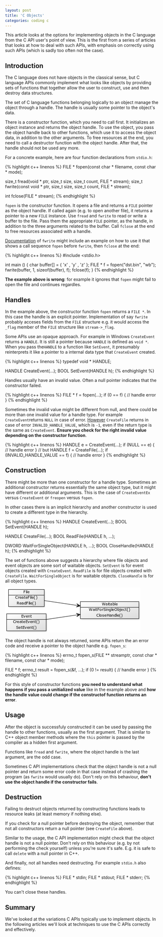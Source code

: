 ```yaml
---
layout: post
title: 'C Objects'
categories: coding c
---
```


This article looks at the options for implementing objects in the C language
from the C API user's point of view. This is the first from a series of
articles that looks at how to deal with such APIs, with emphasis on correctly
using such APIs (which is sadly too often not the case).


## Introduction

The C language does not have objects in the classical sense, but C language
APIs commonly implement what looks like objects by providing sets of functions
that together allow the user to construct, use and then destroy data
structures.

The set of C language functions belonging logically to an object manage the
object through a handle. The handle is usually some pointer to the object's
data.

There is a constructor function, which you need to call first. It initializes
an object instance and returns the object handle. To use the object, you pass
the object handle back to other functions, which use it to access the object
data, in addition to the other arguments. To free resources at the end, you
need to call a destructor function with the object handle. After that, the
handle should not be used any more.

For a concrete example, here are four function declarations from `stdio.h`:

{% highlight c++ linenos %}
FILE * fopen(const char * filename, const char * mode);

size_t fread(void * ptr, size_t size, size_t count, FILE * stream);
size_t fwrite(const void * ptr, size_t size, size_t count, FILE * stream);

int fclose(FILE * stream);
{% endhighlight %}

`fopen` is the constructor function. It opens a file and returns a `FILE`
pointer as the object handle. If called again (e.g. to open another file), it
returns a pointer to a new `FILE` instance. Use `fread` and `fwrite` to read or
write a buffer to the file. Pass them the appropriate `FILE` pointer, as the
handle, in addition to the three arguments related to the buffer. Call `fclose`
at the end to free resources associated with a handle.

[Documentation][fwrite-doc] of `fwrite` might include an example on how to use
it that shows a call sequence `fopen` before `fwrite`, then `fclose` at the
end:

{% highlight c++ linenos %}
#include <stdio.h>

int main ()
{
  char buffer[] = { 'x' , 'y' , 'z' };
  FILE * f = fopen("dst.bin", "wb");
  fwrite(buffer, 1, sizeof(buffer), f);
  fclose(f);
}
{% endhighlight %}

**The example above is wrong**: for example it ignores that `fopen` might fail
to open the file and continues regardles.


## Handles

In the example above, the constructor function `fopen` returns a `FILE *`.  In
this case the handle is an explicit pointer. Implementation of say `fwrite`
probably acceses fields from the `FILE` structure e.g. it would access the
`_flag` member of the `FILE` structure like `stream->_flag`.

Some APIs use an opaque approach. For example in Windows `CreateEvent` returns
a `HANDLE`. It is still a pointer because `HANDLE` is defined as `void *`.
When you pass the`HANDLE` to a function like `SetEvent`, it presumably
reinterprets it like a pointer to a internal data type that `CreateEvent`
created.

{% highlight c++ linenos %}
typedef void * HANDLE;

HANDLE CreateEvent(...);
BOOL SetEvent(HANDLE h);
{% endhighlight %}

Handles usually have an invalid value. Often a null pointer indicates that the
constructor failed.

{% highlight c++ linenos %}
FILE * f = fopen(...);
if (0 == f)
{
  // handle error
}
{% endhighlight %}

Sometimes the invalid value might be different from null, and there could be
more than one invalid value for a handle type. For example `CreateEvent`returns
`NULL` in case of error. [However][why-win-handle] `CreateFile` returns in case
of error `INVALID_HANDLE_VALUE`, which is `-1`, even if the return type is the
same as `CreateEvent`. **Ensure you check for the right invalid value depending
on the constructor function**.

{% highlight c++ linenos %}
HANDLE e = CreateEvent(...);
if (NULL == e)
{
  // handle error
}
// but
HANDLE f = CreateFile(...);
if (INVALID_HANDLE_VALUE == f)
{
  // handle error
}
{% endhighlight %}


## Construction

There might be more than one constructor for a handle type. Sometimes an
additional constructor returns essentially the same object type, but it might
have different or additional arguments. This is the case of `CreateEventEx`
versus `CreateEvent` or `freopen` versus `fopen`.

In other cases there is an implicit hierarchy and another constructor is used
to create a different type in the hierarchy.

{% highlight c++ linenos %}
HANDLE CreateEvent(...);
BOOL SetEvent(HANDLE h);

HANDLE CreateFile(...);
BOOL ReadFile(HANDLE h, ...);

DWORD WaitForSingleObject(HANDLE h, ...);
BOOL CloseHandle(HANDLE h);
{% endhighlight %}

The set of functions above suggests a hierarchy where file objects and event
objects are some sort of waitable objects. `SetEvent` is for event objects
created with `CreateEvent`. `ReadFile` is for file objects created with
`CreateFile`. `WaitForSingleObject` is for waitable objects. `CloseHandle` is
for all object types.

![Hierarchy diagram](/assets/2015-03-06-c-api-objects/waitable.png)

The object handle is not always returned, some APIs return the an error code
and receive a pointer to the object handle e.g. `fopen_s`:

{% highlight c++ linenos %}
errno_t fopen_s(FILE ** streamptr, const char * filename, const char * mode);

FILE * f;
errno_t result = fopen_s(&f, ...);
if (0 != result)
{
  // handle error
}
{% endhighlight %}

For this style of constructor functions **you need to understand what happens
if you pass a unitialized value** like in the example above and **how the
handle value could change if the constructof function returns an error**.

## Usage

After the object is successfuly constructed it can be used by passing the
handle to other functions, usually as the first argument. That is similar to
C++ object member methods where the `this` pointer is passed by the compiler as
a hidden first argument.

Functions like `fread` and `fwrite`, where the object handle is the last
argument, are the odd case.

Sometimes C API implementations check that the object handle is not a null
pointer and return some error code in that case instead of crashing the program
(as `fwrite` would usually do). Don't rely on this behaviour, **don't use the
object handle if the constructor fails**.


## Destruction

Failing to destruct objects returned by constructing functions leads to
resource leaks (at least memory if nothing else).

If you check for a null pointer before destroying the object, remember that not
all constructors return a null pointer (see `CreateFile` above).

Similar to the usage, the C API implementation might check that the object
handle is not a null pointer. Don't rely on this behaviour (e.g. by not
performing the check yourself) unless you're sure it's safe.  E.g. it is safe
to call `delete` with a null pointer in C++.

And finally, not all handles need destructing. For example `stdio.h` also defines:

{% highlight c++ linenos %}
FILE * stdin;
FILE * stdout;
FILE * stderr;
{% endhighlight %}

You can't close these handles.


## Summary

We've looked at the variations C APIs typically use to implement objects. In
the following articles we'll look at techniques to use the C APIs correctly and
effectively.


[fwrite-doc]:      http://www.cplusplus.com/reference/cstdio/fwrite/
[why-win-handle]:  http://blogs.msdn.com/b/oldnewthing/archive/2004/03/02/82639.aspx
